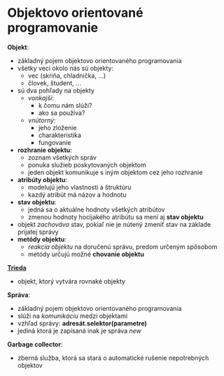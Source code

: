 # Objektovo orientované programovanie
**Objekt**:
- základný pojem objektovo orientovaného programovania
- všetky veci okolo nás sú objekty:
  - vec (skriňa, chladnička, ...)
  - človek, študent, ...
- sú dva pohľady na objekty
  - *vonkajší*:
    - k čomu nám slúži?
    - ako sa používa?
  - *vnútorný*:
    - jeho zloženie
    - charakteristika
    - fungovanie
- **rozhranie objektu**:
  - zoznam všetkých správ
  - ponuka služieb poskytovaných objektom
  - jeden objekt komunikuje s iným objektom cez jeho rozhranie
- **atribúty objektu**:
  - modelujú jeho vlastnosti a štruktúru
  - kazdý atribút má názov a hodnotu
- **stav objektu**:
  - jedná sa o aktuálne hodnoty všetkých atribútov
  - zmenou hodnoty hocijakého atribútu sa mení aj **stav objektu**
- objekt *zachováva* stav, pokiaľ nie je nútený zmeniť stav na základe prijatej 
  správy
- **metódy objektu**:
  - *reakcia objektu* na doručenú správu, predom určeným spôsobom
  - metódy určujú možné **chovanie objektu**
  
[**Trieda**](https://github.com/absolutty/javaDocs/tree/master/Triedy)
- objekt, ktorý vytvára rovnaké objekty
  
**Správa**:
- základný pojem objektovo orientovaného programovania
- slúži na *komunikáciu* medzi objektami
- vzhľad správy: **adresát.selektor(parametre)**
- jediná ktorá je zapísaná inak je správa *new*

**Garbage collector**:
- zberná služba, ktorá sa stará o automatické rušenie nepotrebných objektov
